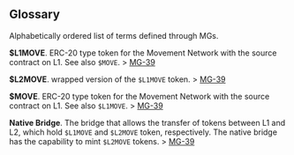 ## Glossary

Alphabetically ordered list of terms defined through MGs.

**\$L1MOVE**. 
ERC-20 type token for the Movement Network with the source contract on L1. See also `$MOVE`. > [MG-39](./MG/mg-39/README.md)

**\$L2MOVE**. 
wrapped version of the `$L1MOVE` token. > [MG-39](./MG/mg-39/README.md)

**\$MOVE**.
ERC-20 type token for the Movement Network with the source contract on L1. See also `$L1MOVE`. > [MG-39](./MG/mg-39/README.md)

**Native Bridge**.
The bridge that allows the transfer of tokens between L1 and L2, which hold `$L1MOVE` and `$L2MOVE` token, respectively. The native bridge has the capability to mint `$L2MOVE` tokens. > [MG-39](./MG/mg-39/README.md)
